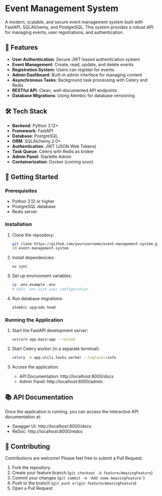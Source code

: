 # Event Management System

A modern, scalable, and secure event management system built with FastAPI, SQLAlchemy, and PostgreSQL. This system provides a robust API for managing events, user registrations, and authentication.

## 🚀 Features

- **User Authentication**: Secure JWT-based authentication system
- **Event Management**: Create, read, update, and delete events
- **Registration System**: Users can register for events
- **Admin Dashboard**: Built-in admin interface for managing content
- **Asynchronous Tasks**: Background task processing with Celery and Redis
- **RESTful API**: Clean, well-documented API endpoints
- **Database Migrations**: Using Alembic for database versioning

## 🛠️ Tech Stack

- **Backend**: Python 3.12+
- **Framework**: FastAPI
- **Database**: PostgreSQL
- **ORM**: SQLAlchemy 2.0+
- **Authentication**: JWT (JSON Web Tokens)
- **Task Queue**: Celery with Redis as broker
- **Admin Panel**: Starlette Admin
- **Containerization**: Docker (coming soon)

## 🚀 Getting Started

### Prerequisites

- Python 3.12 or higher
- PostgreSQL database
- Redis server

### Installation

1. Clone the repository:
   ```bash
   git clone https://github.com/yourusername/event-management-system.git
   cd event-management-system
   ```

2. Install dependencies:
   ```bash
   uv sync
   ```

3. Set up environment variables:
   ```bash
   cp .env.example .env
   # Edit .env with your configuration
   ```

4. Run database migrations:
   ```bash
   alembic upgrade head
   ```

### Running the Application

1. Start the FastAPI development server:
   ```bash
   uvicorn app.main:app --reload
   ```

2. Start Celery worker (in a separate terminal):
   ```bash
   celery -A app.utils.tasks worker --loglevel=info
   ```

3. Access the application:
   - API Documentation: http://localhost:8000/docs
   - Admin Panel: http://localhost:8000/admin

## 📚 API Documentation

Once the application is running, you can access the interactive API documentation at:
- Swagger UI: http://localhost:8000/docs
- ReDoc: http://localhost:8000/redoc

## 🤝 Contributing

Contributions are welcome! Please feel free to submit a Pull Request.

1. Fork the repository
2. Create your feature branch (`git checkout -b feature/AmazingFeature`)
3. Commit your changes (`git commit -m 'Add some AmazingFeature'`)
4. Push to the branch (`git push origin feature/AmazingFeature`)
5. Open a Pull Request
